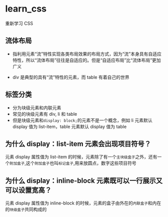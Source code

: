 # learn_css

重新学习 CSS

## 流体布局

- 指利用元素“流”特性实现各类布局效果的布局方式，因为“流”本身具有自适应
  特性，所以“流体布局”往往是自适应的。但是“自适应布局”比“流体布局”更加广义

- div 是典型的具有“流”特性的元素，而 table 有着自己的世界

## 标签分类

- 分为块级元素和内联元素
- 常见的块级元素有 div, li 和 table
- 但是块级元素和`display: block;`的元素不是一个概念，例如 li 元素默认 display 值为 list-item，table 元素默认 display 值为 table

## 为什么 display：list-item 元素会出现项目符号？

元素 display 属性值为 list-item 的时候，元素除了有一个`主块级盒子`之外，还有一个`附加盒子`,这个`附加盒子`也叫`标记盒子`,用来放圆点，数字这些项目符号

## 为什么 display：inline-block 元素既可以一行展示又可以设置宽高？

元素 display 属性值为 inline-block 的时候，元素的盒子由外在的`内联盒子`和内在的`块级盒子`共同构成的
